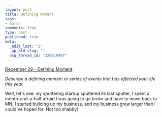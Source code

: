 ```yaml
--- 
layout: post
title: Defining Moment
tags: 
- Aaron
comments: true
type: post
published: true
meta: 
  _edit_last: "2"
  _wp_old_slug: ""
  dsq_thread_id: "220610407"
---
```

<a href="http://www.reverb10.com/december-29-defining-moment/">December 29 – Defining Moment</a>

<em>Describe a defining moment or series of events that has affected your life this year.</em>

Well, let's see: my sputtering startup sputtered its last sputter, I spent a month-and-a-half afraid I was going to go broke and have to move back to MN, I started building up my business, and my business grew larger than I could've hoped for. Not too shabby!
